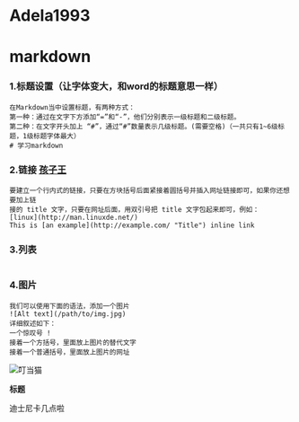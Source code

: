 # Adela1993
# markdown

### 1.**标题设置（让字体变大，和word的标题意思一样）**
```
在Markdown当中设置标题，有两种方式：
第一种：通过在文字下方添加“=”和“-”，他们分别表示一级标题和二级标题。
第二种：在文字开头加上 “#”，通过“#”数量表示几级标题。(需要空格)（一共只有1~6级标题，1级标题字体最大）
# 学习markdown
```
### 2.**链接** [孩子王](http://www.haiziwang.com/ "孩子王母婴商店")
```
要建立一个行内式的链接，只要在方块括号后面紧接着圆括号并插入网址链接即可，如果你还想要加上链
接的 title 文字，只要在网址后面，用双引号把 title 文字包起来即可，例如：
[linux](http://man.linuxde.net/)
This is [an example](http://example.com/ "Title") inline link
```

### 3.**列表**
```

```

### 4.**图片**
```
我们可以使用下面的语法，添加一个图片
![Alt text](/path/to/img.jpg)
详细叙述如下：
一个惊叹号 !
接着一个方括号，里面放上图片的替代文字
接着一个普通括号，里面放上图片的网址
```
![叮当猫](https://image.baidu.com/search/detail?ct=503316480&z=0&ipn=d&word=%E5%8F%AE%E5%BD%93%E7%8C%AB&hs=2&pn=9&spn=0&di=72538575450&pi=0&rn=1&tn=baiduimagedetail&is=0%2C0&ie=utf-8&oe=utf-8&cl=2&lm=-1&cs=2752419313%2C1353938246&os=3070361721%2C1181820449&simid=3296009264%2C28180294&adpicid=0&lpn=0&ln=30&fr=ala&fm=&sme=&cg=&bdtype=0&oriquery=%E5%8F%AE%E5%BD%93%E7%8C%AB&objurl=http%3A%2F%2Fimgb.mumayi.com%2Fandroid%2Fimg_mumayi%2F2014%2F07%2F22%2F52%2F524639%2Fnologo%2Fnologo_pic_524639_23dbda.jpg&fromurl=ippr_z2C%24qAzdH3FAzdH3Fooo_z%26e3B474wyt_z%26e3Bv54AzdH3Fwg165t1-cd9mnl_z%26e3Bip4s&gsm=0)

**标题**

迪士尼卡几点啦
